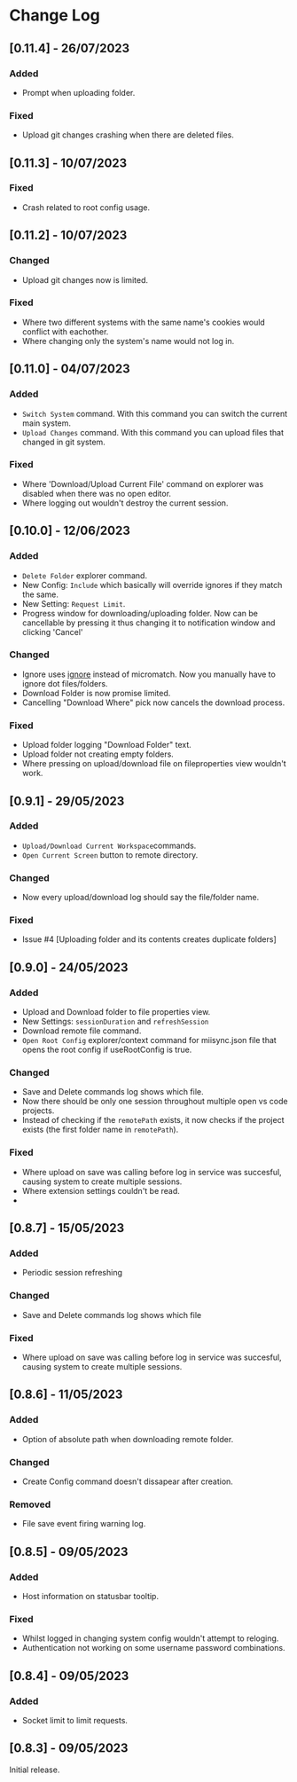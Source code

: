 # Change Log

## [0.11.4] - 26/07/2023

### Added

- Prompt when uploading folder.

### Fixed

- Upload git changes crashing when there are deleted files.

## [0.11.3] - 10/07/2023

### Fixed

- Crash related to root config usage.

## [0.11.2] - 10/07/2023

### Changed

- Upload git changes now is limited.

### Fixed

- Where two different systems with the same name's cookies would conflict with eachother.
- Where changing only the system's name would not log in.

## [0.11.0] - 04/07/2023

### Added

- `Switch System` command. With this command you can switch the current main system.
- `Upload Changes` command. With this command you can upload files that changed in git system.

### Fixed

- Where 'Download/Upload Current File' command on explorer was disabled when there was no open editor.
- Where logging out wouldn't destroy the current session.

## [0.10.0] - 12/06/2023

### Added

- `Delete Folder` explorer command.
- New Config: `Include` which basically will override ignores if they match the same.
- New Setting: `Request Limit`.
- Progress window for downloading/uploading folder. Now can be cancellable by pressing it thus changing it to notification window and clicking 'Cancel'

### Changed

- Ignore uses [ignore](https://github.com/kaelzhang/node-ignore) instead of micromatch. Now you manually have to ignore dot files/folders.
- Download Folder is now promise limited.
- Cancelling "Download Where" pick now cancels the download process.

### Fixed

- Upload folder logging "Download Folder" text.
- Upload folder not creating empty folders.
- Where pressing on upload/download file on fileproperties view wouldn't work.


## [0.9.1] - 29/05/2023

### Added

- `Upload/Download Current Workspace`commands.
- `Open Current Screen` button to remote directory.

### Changed

- Now every upload/download log should say the file/folder name.

### Fixed

- Issue #4 [Uploading folder and its contents creates duplicate folders]

## [0.9.0] - 24/05/2023

### Added

- Upload and Download folder to file properties view.
- New Settings: `sessionDuration` and `refreshSession`
- Download remote file command.
- `Open Root Config` explorer/context command for miisync.json file that opens the root config if useRootConfig is true.

### Changed

- Save and Delete commands log shows which file.
- Now there should be only one session throughout multiple open vs code projects. 
- Instead of checking if the `remotePath` exists, it now checks if the project exists (the first folder name in `remotePath`).

### Fixed

- Where upload on save was calling before log in service was succesful, causing system to create multiple sessions.
- Where extension settings couldn't be read.
- 
## [0.8.7] - 15/05/2023

### Added

- Periodic session refreshing

### Changed

- Save and Delete commands log shows which file

### Fixed

- Where upload on save was calling before log in service was succesful, causing system to create multiple sessions.

## [0.8.6] - 11/05/2023

### Added

- Option of absolute path when downloading remote folder.

### Changed

- Create Config command doesn't dissapear after creation. 

### Removed

- File save event firing warning log. 

## [0.8.5] - 09/05/2023

### Added

- Host information on statusbar tooltip.

### Fixed

- Whilst logged in changing system config wouldn't attempt to reloging.
- Authentication not working on some username password combinations.


## [0.8.4] - 09/05/2023

### Added

- Socket limit to limit requests.


## [0.8.3] - 09/05/2023

Initial release.